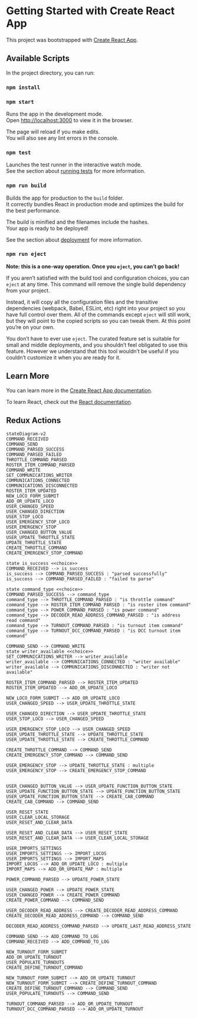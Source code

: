# Getting Started with Create React App

This project was bootstrapped with [Create React App](https://github.com/facebook/create-react-app).

## Available Scripts

In the project directory, you can run:

### `npm install`

### `npm start`

Runs the app in the development mode.\
Open [http://localhost:3000](http://localhost:3000) to view it in the browser.

The page will reload if you make edits.\
You will also see any lint errors in the console.

### `npm test`

Launches the test runner in the interactive watch mode.\
See the section about [running tests](https://facebook.github.io/create-react-app/docs/running-tests) for more information.

### `npm run build`

Builds the app for production to the `build` folder.\
It correctly bundles React in production mode and optimizes the build for the best performance.

The build is minified and the filenames include the hashes.\
Your app is ready to be deployed!

See the section about [deployment](https://facebook.github.io/create-react-app/docs/deployment) for more information.

### `npm run eject`

**Note: this is a one-way operation. Once you `eject`, you can’t go back!**

If you aren’t satisfied with the build tool and configuration choices, you can `eject` at any time. This command will remove the single build dependency from your project.

Instead, it will copy all the configuration files and the transitive dependencies (webpack, Babel, ESLint, etc) right into your project so you have full control over them. All of the commands except `eject` will still work, but they will point to the copied scripts so you can tweak them. At this point you’re on your own.

You don’t have to ever use `eject`. The curated feature set is suitable for small and middle deployments, and you shouldn’t feel obligated to use this feature. However we understand that this tool wouldn’t be useful if you couldn’t customize it when you are ready for it.

## Learn More

You can learn more in the [Create React App documentation](https://facebook.github.io/create-react-app/docs/getting-started).

To learn React, check out the [React documentation](https://reactjs.org/).

## Redux Actions
```mermaid
stateDiagram-v2
COMMAND_RECEIVED
COMMAND_SEND
COMMAND_PARSED_SUCCESS
COMMAND_PARSED_FAILED
THROTTLE_COMMAND_PARSED
ROSTER_ITEM_COMMAND_PARSED
COMMAND_WRITE
SET_COMMUNICATIONS_WRITER
COMMUNICATIONS_CONNECTED
COMMUNICATIONS_DISCONNECTED
ROSTER_ITEM_UPDATED
NEW_LOCO_FORM_SUBMIT
ADD_OR_UPDATE_LOCO
USER_CHANGED_SPEED
USER_CHANGED_DIRECTION
USER_STOP_LOCO
USER_EMERGENCY_STOP_LOCO
USER_EMERGENCY_STOP
USER_CHANGED_BUTTON_VALUE
USER_UPDATE_THROTTLE_STATE
UPDATE_THROTTLE_STATE
CREATE_THROTTLE_COMMAND
CREATE_EMERGENCY_STOP_COMMAND

state is_success <<choice>>
COMMAND_RECEIVED --> is_success
is_success --> COMMAND_PARSED_SUCCESS : "parsed successfully"
is_success --> COMMAND_PARSED_FAILED : "failed to parse"

state command_type <<choice>>
COMMAND_PARSED_SUCCESS --> command_type
command_type --> THROTTLE_COMMAND_PARSED : "is throttle command"
command_type --> ROSTER_ITEM_COMMAND_PARSED : "is roster item command"
command_type --> POWER_COMMAND_PARSED : "is power command"
command_type --> DECODER_READ_ADDRESS_COMMAND_PARSED : "is address read command"
command_type --> TURNOUT_COMMAND_PARSED : "is turnout item command"
command_type --> TURNOUT_DCC_COMMAND_PARSED : "is DCC turnout item command"

COMMAND_SEND --> COMMAND_WRITE
state writer_available <<choice>>
SET_COMMUNICATIONS_WRITER --> writer_available
writer_available --> COMMUNICATIONS_CONNECTED : "writer available"
writer_available --> COMMUNICATIONS_DISCONNECTED : "writer not available"

ROSTER_ITEM_COMMAND_PARSED --> ROSTER_ITEM_UPDATED
ROSTER_ITEM_UPDATED --> ADD_OR_UPDATE_LOCO

NEW_LOCO_FORM_SUBMIT --> ADD_OR_UPDATE_LOCO
USER_CHANGED_SPEED --> USER_UPDATE_THROTTLE_STATE

USER_CHANGED_DIRECTION --> USER_UPDATE_THROTTLE_STATE
USER_STOP_LOCO --> USER_CHANGED_SPEED

USER_EMERGENCY_STOP_LOCO --> USER_CHANGED_SPEED
USER_UPDATE_THROTTLE_STATE --> UPDATE_THROTTLE_STATE
USER_UPDATE_THROTTLE_STATE --> CREATE_THROTTLE_COMMAND

CREATE_THROTTLE_COMMAND --> COMMAND_SEND
CREATE_EMERGENCY_STOP_COMMAND --> COMMAND_SEND

USER_EMERGENCY_STOP --> UPDATE_THROTTLE_STATE : multiple
USER_EMERGENCY_STOP --> CREATE_EMERGENCY_STOP_COMMAND


USER_CHANGED_BUTTON_VALUE --> USER_UPDATE_FUNCTION_BUTTON_STATE
USER_UPDATE_FUNCTION_BUTTON_STATE --> UPDATE_FUNCTION_BUTTON_STATE
USER_UPDATE_FUNCTION_BUTTON_STATE --> CREATE_CAB_COMMAND
CREATE_CAB_COMMAND --> COMMAND_SEND

USER_RESET_STATE
USER_CLEAR_LOCAL_STORAGE
USER_RESET_AND_CLEAR_DATA

USER_RESET_AND_CLEAR_DATA --> USER_RESET_STATE
USER_RESET_AND_CLEAR_DATA --> USER_CLEAR_LOCAL_STORAGE

USER_IMPORTS_SETTINGS
USER_IMPORTS_SETTINGS --> IMPORT_LOCOS
USER_IMPORTS_SETTINGS --> IMPORT_MAPS
IMPORT_LOCOS --> ADD_OR_UPDATE_LOCO : multiple
IMPORT_MAPS --> ADD_OR_UPDATE_MAP : multiple

POWER_COMMAND_PARSED --> UPDATE_POWER_STATE

USER_CHANGED_POWER --> UPDATE_POWER_STATE
USER_CHANGED_POWER --> CREATE_POWER_COMMAND
CREATE_POWER_COMMAND --> COMMAND_SEND

USER_DECODER_READ_ADDRESS --> CREATE_DECODER_READ_ADDRESS_COMMAND
CREATE_DECODER_READ_ADDRESS_COMMAND --> COMMAND_SEND

DECODER_READ_ADDRESS_COMMAND_PARSED --> UPDATE_LAST_READ_ADDRESS_STATE 

COMMAND_SEND --> ADD_COMMAND_TO_LOG
COMMAND_RECEIVED --> ADD_COMMAND_TO_LOG

NEW_TURNOUT_FORM_SUBMIT
ADD_OR_UPDATE_TURNOUT
USER_POPULATE_TURNOUTS
CREATE_DEFINE_TURNOUT_COMMAND

NEW_TURNOUT_FORM_SUBMIT --> ADD_OR_UPDATE_TURNOUT
NEW_TURNOUT_FORM_SUBMIT --> CREATE_DEFINE_TURNOUT_COMMAND
CREATE_DEFINE_TURNOUT_COMMAND --> COMMAND_SEND
USER_POPULATE_TURNOUTS --> COMMAND_SEND

TURNOUT_COMMAND_PARSED --> ADD_OR_UPDATE_TURNOUT
TURNOUT_DCC_COMMAND_PARSED --> ADD_OR_UPDATE_TURNOUT
```

